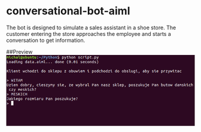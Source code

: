# conversational-bot-aiml
The bot is designed to simulate a sales assistant in a shoe store. The customer entering the store approaches the employee and starts a conversation to get information.

##Preview
![alt text](https://github.com/miclas/conversational-bot-aiml/blob/master/sshot.PNG)
